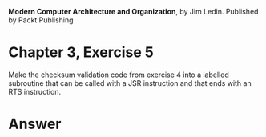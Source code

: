 __Modern Computer Architecture and Organization__, by Jim Ledin. Published by Packt Publishing
# Chapter 3, Exercise 5

Make the checksum validation code from exercise 4 into a labelled subroutine that can be called with a JSR instruction and that ends with an RTS instruction.

# Answer
